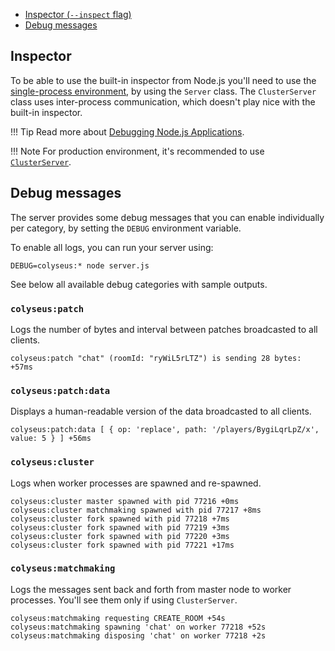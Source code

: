 - [Inspector (`--inspect` flag)](#inspector)
- [Debug messages](#debug-messages)

## Inspector

To be able to use the built-in inspector from Node.js you'll need to use the
[single-process environment](concept-worker-processes/#single-process-environment), by using the
`Server` class. The `ClusterServer` class uses inter-process communication,
which doesn't play nice with the built-in inspector.

!!! Tip
    Read more about [Debugging Node.js Applications](https://nodejs.org/en/docs/inspector/).

!!! Note
    For production environment, it's recommended to use [`ClusterServer`](concept-worker-processes/#clustered-environment).

## Debug messages

The server provides some debug messages that you can enable individually per category, by setting the `DEBUG` environment variable.

To enable all logs, you can run your server using:

```
DEBUG=colyseus:* node server.js
```

See below all available debug categories with sample outputs.

### `colyseus:patch`

Logs the number of bytes and interval between patches broadcasted to all clients.

```
colyseus:patch "chat" (roomId: "ryWiL5rLTZ") is sending 28 bytes: +57ms
```

### `colyseus:patch:data`

Displays a human-readable version of the data broadcasted to all clients.

```
colyseus:patch:data [ { op: 'replace', path: '/players/BygiLqrLpZ/x', value: 5 } ] +56ms
```

### `colyseus:cluster`

Logs when worker processes are spawned and re-spawned.

```
colyseus:cluster master spawned with pid 77216 +0ms
colyseus:cluster matchmaking spawned with pid 77217 +8ms
colyseus:cluster fork spawned with pid 77218 +7ms
colyseus:cluster fork spawned with pid 77219 +3ms
colyseus:cluster fork spawned with pid 77220 +3ms
colyseus:cluster fork spawned with pid 77221 +17ms
```

### `colyseus:matchmaking`

Logs the messages sent back and forth from master node to worker processes. You'll see them only if using `ClusterServer`.

```
colyseus:matchmaking requesting CREATE_ROOM +54s
colyseus:matchmaking spawning 'chat' on worker 77218 +52s
colyseus:matchmaking disposing 'chat' on worker 77218 +2s
```

